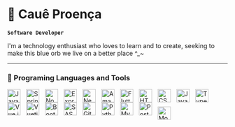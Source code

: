 # 🪼 Cauê Proença

**`Software Developer`**

I'm a technology enthusiast who loves to learn and to create, seeking to make this blue orb we live on a better place ^_~


---

### 🪸 Programing Languages and Tools

<img 
    align="left" 
    alt="Java"
    title="Java" 
    width="30px" 
    style="padding: 0px 10px 0px 0px"
    src="https://cdn.jsdelivr.net/gh/devicons/devicon@latest/icons/java/java-original.svg" />
<img
    align="left" 
    alt="Spring"
    title="Spring" 
    width="30px" 
    style="padding: 0px 10px 0px 0px"
     src="https://cdn.jsdelivr.net/gh/devicons/devicon@latest/icons/spring/spring-original.svg" />
<img
    align="left" 
    alt="Node.js"
    title="Node.js" 
    width="30px" 
    style="padding: 0px 10px 0px 0px"
    src="https://cdn.jsdelivr.net/gh/devicons/devicon@latest/icons/nodejs/nodejs-original.svg" />
<img
    align="left" 
    alt="Express"
    title="Express" 
    width="30px" 
    style="padding: 0px 10px 0px 0px"
    src="https://cdn.jsdelivr.net/gh/devicons/devicon@latest/icons/express/express-original.svg" />
<img
    align="left" 
    alt="NestJS"
    title="NestJS" 
    width="30px" 
    style="padding: 0px 10px 0px 0px"
    src="https://cdn.jsdelivr.net/gh/devicons/devicon@latest/icons/nestjs/nestjs-original.svg" />
<img
    align="left" 
    alt="Amazon Web Services"
    title="Amazon Web Services" 
    width="30px" 
    style="padding: 0px 10px 0px 0px"
    src="https://cdn.jsdelivr.net/gh/devicons/devicon@latest/icons/amazonwebservices/amazonwebservices-original-wordmark.svg" />
<img
    align="left" 
    alt="Flutter"
    title="Flutter" 
    width="30px" 
    style="padding: 0px 10px 0px 0px"
    src="https://cdn.jsdelivr.net/gh/devicons/devicon@latest/icons/flutter/flutter-original.svg" />
<img 
    align="left" 
    alt="HTML"
    title="HTML" 
    width="30px" 
    style="padding: 0px 10px 0px 0px" 
    src="https://cdn.jsdelivr.net/gh/devicons/devicon@latest/icons/html5/html5-original.svg" 
/>
<img 
    align="left" 
    alt="CSS" 
    title="CSS"
    width="30px" 
    style="padding: 0px 10px 0px 0px" 
    src="https://cdn.jsdelivr.net/gh/devicons/devicon@latest/icons/css3/css3-original.svg" 
/>
<img 
    align="left" 
    alt="JavaScript" 
    title="JavaScript"
    width="30px" 
    style="padding: 0px 10px 0px 0px" 
    src="https://cdn.jsdelivr.net/gh/devicons/devicon@latest/icons/javascript/javascript-original.svg" 
/>
<img 
    align="left" 
    alt="TypeScript"
    title="TypeScript" 
    width="30px" 
    style="padding: 0px 10px 0px 0px" 
    src="https://cdn.jsdelivr.net/gh/devicons/devicon@latest/icons/typescript/typescript-original.svg" 
/>
<img 
    align="left" 
    alt="Vue.js" 
    title="Vue.js"
    width="30px" 
    style="padding: 0px 10px 0px 0px" 
    src="https://cdn.jsdelivr.net/gh/devicons/devicon@latest/icons/vuejs/vuejs-original.svg" 
/>
<img
    align="left" 
    alt="Vuetify" 
    title="Vuetify"
    width="30px" 
    style="padding: 0px 10px 0px 0px"
    src="https://cdn.jsdelivr.net/gh/devicons/devicon@latest/icons/vuetify/vuetify-original.svg" />
<img 
    align="left" 
    alt="Bootstrap"
    title="Bootstrap" 
    width="30px" 
    style="padding: 0px 10px 0px 0px" 
    src="https://cdn.jsdelivr.net/gh/devicons/devicon@latest/icons/bootstrap/bootstrap-original.svg" 
/>
<img 
    align="left" 
    alt="SASS" 
    title="SASS"
    width="30px" 
    style="padding: 0px 10px 0px 0px" 
    src="https://cdn.jsdelivr.net/gh/devicons/devicon@latest/icons/sass/sass-original.svg" 
/>
<img 
    align="left" 
    alt="Git" 
    title="Git"
    width="30px" 
    style="padding: 0px 10px 0px 0px" 
    src="https://cdn.jsdelivr.net/gh/devicons/devicon@latest/icons/git/git-original.svg" 
/>
<img 
    align="left" 
    alt="Python" 
    title="Python"
    width="30px" 
    style="padding: 0px 10px 0px 0px" 
    src="https://cdn.jsdelivr.net/gh/devicons/devicon@latest/icons/python/python-original.svg" 
/>
<img
    align="left" 
    alt="MySQL" 
    title="MySQL"
    width="30px" 
    style="padding: 0px 10px 0px 0px"
    src="https://cdn.jsdelivr.net/gh/devicons/devicon@latest/icons/mysql/mysql-original.svg" />
<img
    align="left" 
    alt="PostgreSQL" 
    title="PostgreSQL"
    width="30px" 
    style="padding: 0px 10px 0px 0px"
    src="https://cdn.jsdelivr.net/gh/devicons/devicon@latest/icons/postgresql/postgresql-original.svg" />
<img
    align="left" 
    alt="MongoDB" 
    title="MongoDB"
    width="30px" 
    style="padding: 10px 5px 10px 0px"
    src="https://cdn.jsdelivr.net/gh/devicons/devicon@latest/icons/mongodb/mongodb-original.svg" />

 <!-- <div style="height: 35px"></div>  

<br/>
<br/>

### 📊 Stats

<p>
  <img 
    align="left" 
    alt="GitHub Stats" 
    height="200" 
    style="padding-right: 10px;" 
    src="https://github-readme-stats.vercel.app/api?username=Caueap&show_icons=true&theme=tokyonight&include_all_commits=true" 
  />

<img 
      align="left" 
      alt="GitHub Stats" 
      height="200" 
      src="https://github-readme-stats.vercel.app/api/top-langs/?username=Caueap&theme=tokyonight&layout=compact&langs_count=9" 
  />

</p> -->
